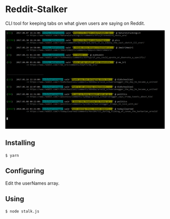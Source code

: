# Reddit-Stalker
CLI tool for keeping tabs on what given users are saying on Reddit.

![Screenshot](https://raw.githubusercontent.com/ThePaavero/reddit-stalker/master/screenshot.png)

## Installing
`$ yarn`

## Configuring
Edit the userNames array.

## Using
`$ node stalk.js`
